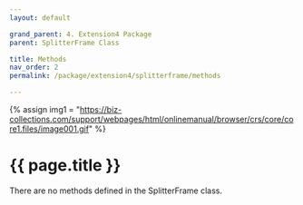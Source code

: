 ```yaml
---
layout: default

grand_parent: 4. Extension4 Package
parent: SplitterFrame Class

title: Methods
nav_order: 2
permalink: /package/extension4/splitterframe/methods

---
```

{% assign img1 = "https://biz-collections.com/support/webpages/html/onlinemanual/browser/crs/core/core1.files/image001.gif" %}


# {{ page.title }}

There are no methods defined in the SplitterFrame class.